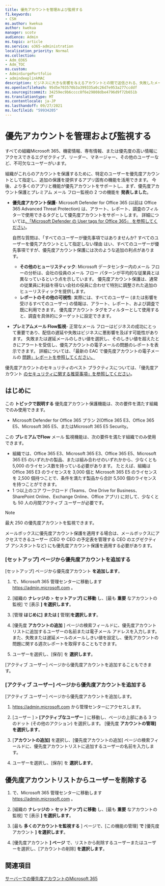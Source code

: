 ```yaml
---
title: 優先アカウントを管理および監視する
f1.keywords:
- CSH
ms.author: kwekua
author: kwekua
manager: scotv
audience: Admin
ms.topic: article
ms.service: o365-administration
localization_priority: Normal
ms.collection:
- Adm_O365
- Adm_TOC
ms.custom:
- AdminSurgePortfolio
- admindeeplinkMAC
description: ビジネスに大きな影響を与えるアカウントとの間で送信される、失敗したメールメッセージと遅延メール メッセージを監視します。
ms.openlocfilehash: 95d5e703570b3a399335a0c26d7e953a277ccddf
ms.sourcegitcommit: 34259ec9b6cccc8f6e29808dbe4796d9f72b651b
ms.translationtype: MT
ms.contentlocale: ja-JP
ms.lasthandoff: 09/27/2021
ms.locfileid: "59934205"
---
```

# <a name="manage-and-monitor-priority-accounts"></a>優先アカウントを管理および監視する

すべての組織Microsoft 365、機密情報、専有情報、または優先度の高い情報にアクセスできるエグゼクティブ、リーダー、マネージャー、その他のユーザーなど、不可欠なユーザーがいます。

組織がこれらのアカウントを保護するために、特定のユーザーを優先度アカウントとして指定し、追加の保護を提供するアプリ固有の機能を活用できます。 今後、より多くのアプリと機能が優先アカウントをサポートし、まず、優先度アカウント保護とプレミアム メール フロー監視の 2 つの機能を **発表しました**。

- **優先度アカウント保護**- Microsoft Defender for Office 365 (以前は Office 365 Advanced Threat Protection) は、アラート、レポート、調査のフィルターで使用できるタグとして優先度アカウントをサポートします。 詳細については[、「Microsoft Defender の User tags for Office 365」 を参照してください](../../security/office-365-security/user-tags.md)。

  自然な質問は、「すべてのユーザーが優先事項ではありませんか? すべてのユーザーを優先アカウントとして指定しない理由 はい、すべてのユーザーが優先事項ですが、優先度アカウント保護には次のような追加の利点があります。

  - **その他のヒューリスティック**: Microsoft データセンター内のメール フローの分析は、会社の役員のメール フロー パターンが平均的な従業員とは異なっているという点を示しています。 優先度アカウント保護は、通常の従業員に利益を得ない会社の役員に合わせて特別に調整された追加のヒューリスティックを提供します。
  - **レポートのその他の可視性**: 実際には、すべてのユーザー (または影響を受けるすべてのユーザー) の情報は、アラート、レポート、および調査で既に利用できます。 優先度アカウント タグをフィルターとして使用すると、調査を具体的にターゲットに設定できます。

- **プレミアムメール Flow監視**- 正常なメール フローはビジネスの成功にとって重要であり、配信の遅延や失敗はビジネスに悪影響を及ぼす可能性があります。 失敗または遅延メールのしきい値を選択し、そのしきい値を超えたときにアラートを受信し、優先アカウントの電子メールの問題のレポートを表示できます。 詳細については、「最新の EAC で優先度アカウントの電子メールの [問題」レポートを参照してください。](/exchange/monitoring/mail-flow-reports/mfr-email-issues-for-priority-accounts-report)

優先度アカウントのセキュリティのベスト プラクティスについては、「優先度アカウント [のセキュリティに関する推奨事項」を参照してください](../../security/office-365-security/security-recommendations-for-priority-accounts.md)。

## <a name="before-you-begin"></a>はじめに

この **トピックで説明する** 優先度アカウント保護機能は、次の要件を満たす組織でのみ使用できます。

- Microsoft Defender for Office 365 プラン 2(Office 365 E3、Office 365 E5、Microsoft 365 E5、またはMicrosoft 365 E5 Security。

この **プレミアムでFlow** メール 監視機能は、次の要件を満たす組織でのみ使用できます。

- 組織では、Office 365 E3、Microsoft 365 E3、Office 365 E5、Microsoft 365 E5 のいずれかの製品、または組み合わせのいずれかから、少なくとも 5,000 のライセンス数を持っている必要があります。 たとえば、組織は Office 365 E3 のライセンスを 3,000 個と Microsoft 365 E5 のライセンスを 2,500 個持つことで、条件を満たす製品から合計 5,500 個のライセンスを持つことができます。
- 1 つ以上のコア ワークロード (Teams、One Drive for Business、SharePoint Online、Exchange Online、Office アプリ) に対して、少なくとも 50 人の月間アクティブ ユーザーが必要です。

> [!NOTE]
> 最大 250 の優先度アカウントを監視できます。

メールボックスに優先度アカウント保護を適用する場合は、メールボックスにアクセスできるユーザー (CEO や CEO の予定表を管理する CEO のエグゼクティブ アシスタントなど) にも優先度アカウント保護を適用する必要があります。

### <a name="add-priority-accounts-from-the-setup-page"></a>[セットアップ] ページから優先度アカウントを追加する

[セットアップ] ページから優先度アカウント **を追加します**。

1. で、Microsoft 365 管理センターに移動します <a href="https://go.microsoft.com/fwlink/p/?linkid=2024339" target="_blank">https://admin.microsoft.com</a> 。

2. [組織の **ナレッジの**  >  **セットアップ] に移動** し、[最も **重要** なアカウントの監視] で [表示 **] を選択します**。

3. [管理 **はじめに] または [** 管理]**を選択します**。

4. [優先度 **アカウントの追加** ] ページの検索フィールドに、優先度アカウントリストに追加するユーザーの名前または電子メール アドレスを入力します。 また、失敗または遅延メールのメールしきい値を設定し、優先アカウントの問題に関する週次レポートを取得することもできます。

5. ユーザーを選択し、[保存] を **選択します**。

[アクティブ ユーザー] ページから優先度アカウントを追加することもできます。

### <a name="add-priority-accounts-from-active-users-page"></a>[アクティブ ユーザー] ページから優先度アカウントを追加する

[アクティブ ユーザー] ページから優先度アカウントを追加します。

1. <a href="https://go.microsoft.com/fwlink/p/?linkid=2024339" target="_blank">https://admin.microsoft.com</a> から管理センターにアクセスします。

2. [ユーザー ]  >  **[アクティブなユーザー** ] に移動し、ページの上部にある 3 つのドット (その他のアクション) を選択します。 [優先度 **アカウントの管理] を選択します**。

3. [**アカウントの追加]** を選択し、[優先度アカウントの追加] ページの検索フィールドに、優先度アカウントリストに追加するユーザーの名前を入力します。

4. ユーザーを選択し、[保存] を **選択します**。

## <a name="remove-a-user-from-the-priority-accounts-list"></a>優先度アカウントリストからユーザーを削除する

1. で、Microsoft 365 管理センターに移動します <a href="https://go.microsoft.com/fwlink/p/?linkid=2024339" target="_blank">https://admin.microsoft.com</a> 。

2. [組織の **ナレッジの**  >  **セットアップ] に移動** し、[最も **重要** なアカウントの監視] で [表示 **] を選択します**。

3. [最も **多くのアカウントを監視する** ] ページで、[この機能の管理] **で** [優先度アカウント **] を選択します**。

4. [優先度アカウント **] ページ** で、リストから削除するユーザーまたはユーザーを選択し、[アカウントの削除] **を選択します**。

## <a name="related-topics"></a>関連項目

[サーバーでの優先度アカウントのMicrosoft 365](https://techcommunity.microsoft.com/t5/microsoft-365-blog/using-priority-accounts-in-microsoft-365/ba-p/1873314)
